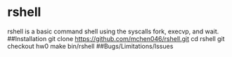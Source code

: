 # rshell
rshell is a basic command shell using the syscalls fork, execvp, and wait.
##Installation
	git clone https://github.com/mchen046/rshell.git
	cd rshell
	git checkout hw0
	make
	bin/rshell
##Bugs/Limitations/Issues

